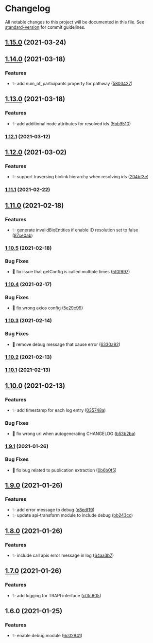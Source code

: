 # Changelog

All notable changes to this project will be documented in this file. See [standard-version](https://github.com/conventional-changelog/standard-version) for commit guidelines.

## [1.15.0](https://github.com/kevinxin90/call-apis.js/compare/v1.14.0...v1.15.0) (2021-03-24)

## [1.14.0](https://github.com/kevinxin90/call-apis.js/compare/v1.13.0...v1.14.0) (2021-03-18)


### Features

* :sparkles: add num_of_participants property for pathway ([5800427](https://github.com/kevinxin90/call-apis.js/commit/580042787b6623528784cabe973d7082b2080862))

## [1.13.0](https://github.com/kevinxin90/call-apis.js/compare/v1.12.1...v1.13.0) (2021-03-18)


### Features

* :sparkles: add additional node attributes for resolved ids ([5bb9510](https://github.com/kevinxin90/call-apis.js/commit/5bb9510fa41e62dba0a210ee6a65dd34c8a51a5d))

### [1.12.1](https://github.com/kevinxin90/call-apis.js/compare/v1.12.0...v1.12.1) (2021-03-12)

## [1.12.0](https://github.com/kevinxin90/call-apis.js/compare/v1.11.1...v1.12.0) (2021-03-02)


### Features

* :sparkles: support traversing biolink hierarchy when resolving ids ([204bf3e](https://github.com/kevinxin90/call-apis.js/commit/204bf3e7489282935397e6261b58bacfc39afd70))

### [1.11.1](https://github.com/kevinxin90/call-apis.js/compare/v1.11.0...v1.11.1) (2021-02-22)

## [1.11.0](https://github.com/kevinxin90/call-apis.js/compare/v1.10.5...v1.11.0) (2021-02-18)


### Features

* :sparkles: generate invalidBioEntities if enable ID resolution set to false ([87ce0ab](https://github.com/kevinxin90/call-apis.js/commit/87ce0ab634a5ea75785c5a4b5b038233150fda3a))

### [1.10.5](https://github.com/kevinxin90/call-apis.js/compare/v1.10.4...v1.10.5) (2021-02-18)


### Bug Fixes

* :bug: fix issue that getConfig is called multiple times ([5f0f697](https://github.com/kevinxin90/call-apis.js/commit/5f0f697f17c3b367ef6905ea00eb81ad1c99e340))

### [1.10.4](https://github.com/kevinxin90/call-apis.js/compare/v1.10.3...v1.10.4) (2021-02-17)


### Bug Fixes

* :bug: fix wrong axios config ([5e29c99](https://github.com/kevinxin90/call-apis.js/commit/5e29c99114accb4c399d873d1b52965c6051668f))

### [1.10.3](https://github.com/kevinxin90/call-apis.js/compare/v1.10.2...v1.10.3) (2021-02-14)


### Bug Fixes

* :bug: remove debug message that cause error ([6330a92](https://github.com/kevinxin90/call-apis.js/commit/6330a92f2a441a933ecdc0a1bf609aca40c22826))

### [1.10.2](https://github.com/kevinxin90/call-apis.js/compare/v1.10.1...v1.10.2) (2021-02-13)

### [1.10.1](https://github.com/kevinxin90/call-apis.js/compare/v1.10.0...v1.10.1) (2021-02-13)

## [1.10.0](https://github.com/kevinxin90/call-apis.js/compare/v1.9.1...v1.10.0) (2021-02-13)


### Features

* :sparkles: add timestamp for each log entry ([035748a](https://github.com/kevinxin90/call-apis.js/commit/035748a514da4e93f837753694509306d17419a4))


### Bug Fixes

* :bug: fix wrong url when autogenerating CHANGELOG ([b53b2ba](https://github.com/kevinxin90/call-apis.js/commit/b53b2ba63dd69eb30ddbf040ad1d915df18ec0f4))

### [1.9.1](https://github.com/kevinxin90/call-apis.js/compare/v1.9.0...v1.9.1) (2021-01-26)


### Bug Fixes

* :bug: fix bug related to publication extraction ([0b6b0f5](https://github.com/kevinxin90/call-apis.js/commits/0b6b0f5ab0981157b7837d9d602d3253be7a817b))

## [1.9.0](https://github.com/kevinxin90/call-apis.js/compare/v1.8.0...v1.9.0) (2021-01-26)


### Features

* :sparkles: add error message to debug ([e8edf19](https://github.com/kevinxin90/call-apis.js/commits/e8edf192425af0c293687891da98fdd5d282e2bd))
* :sparkles: update api-transform module to include debug ([bb243cc](https://github.com/kevinxin90/call-apis.js/commits/bb243cc6d21055575933e2828c35c3b4d01a464c))

## [1.8.0](https://github.com/kevinxin90/call-apis.js/compare/v1.7.0...v1.8.0) (2021-01-26)


### Features

* :sparkles: include call apis error message in log ([64aa3b7](https://github.com/kevinxin90/call-apis.js/commits/64aa3b735b98815fc63a92bcf330815c2da6f555))

## [1.7.0](https://github.com/kevinxin90/call-apis.js/compare/v1.6.0...v1.7.0) (2021-01-26)


### Features

* :sparkles: add logging for TRAPI interface ([c0fc605](https://github.com/kevinxin90/call-apis.js/commits/c0fc605a01fc4fdb232154a9f8900e1898b9c392))

## 1.6.0 (2021-01-25)


### Features

* :sparkles: enable debug module ([6c02841](https://github.com/kevinxin90/call-apis.js/commits/6c02841ccee287dadcf0d17354a38de3d065c37a))
